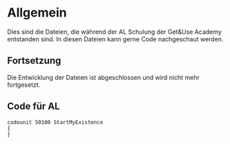 # Allgemein

Dies sind die Dateien, die während der AL Schulung der Get&Use Academy entstanden sind.
In diesen Dateien kann gerne Code nachgeschaut werden.

## Fortsetzung

Die Entwicklung der Dateien ist abgeschlossen und wird nicht mehr fortgesetzt.

## Code für AL

```AL
codeunit 50100 StartMyExistence
{
}
```
